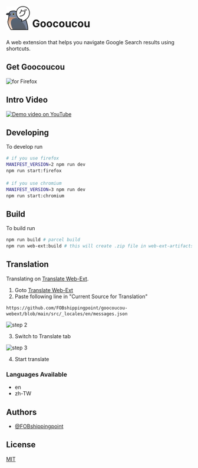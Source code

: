 # <sub><img src="./src/assets/icon-128.png" width=64px height=64px></sub> Goocoucou

A web extension that helps you navigate Google Search results using shortcuts.

## Get Goocoucou

[<img src="https://img.shields.io/amo/v/goocoucou?label=Firefox&logo=firefox&style=for-the-badge" align="left" alt="for Firefox">](https://addons.mozilla.org/firefox/addon/goocoucou/)<br/>

## Intro Video

[![Demo video on YouTube](https://img.youtube.com/vi/Xa_MYxBUB00/0.jpg)](https://youtu.be/Xa_MYxBUB00)

## Developing

To develop run

```sh
# if you use firefox
MANIFEST_VERSION=2 npm run dev
npm run start:firefox

# if you use chromium
MANIFEST_VERSION=3 npm run dev
npm run start:chromium
```

## Build

To build run

```sh
npm run build # parcel build
npm run web-ext:build # this will create .zip file in web-ext-artifacts folder
```

## Translation

Translating on [Translate Web-Ext](https://morikko.github.io/translate-web-extension/configure).

1. Goto [Translate Web-Ext](https://morikko.github.io/translate-web-extension/configure)
2. Paste following line in "Current Source for Translation"

```
https://github.com/FOBshippingpoint/goocoucou-webext/blob/main/src/_locales/en/messages.json
```

![step 2](https://i.imgur.com/wWRSGAb.png)

3. Switch to Translate tab

![step 3](https://i.imgur.com/qc3VCwf.png)

4. Start translate

### Languages Available

- en
- zh-TW

## Authors

- [@FOBshippingpoint](https://github.com/FOBshippingpoint)

## License

[MIT](https://choosealicense.com/licenses/mit/)

